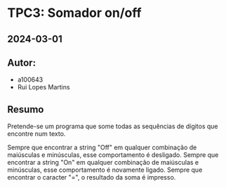 # TPC3: Somador on/off

## 2024-03-01

## Autor:

- a100643
- Rui Lopes Martins

## Resumo

Pretende-se um programa que some todas as sequências de dígitos que encontre num texto.

Sempre que encontrar a string "Off" em qualquer combinação de maiúsculas e minúsculas, esse comportamento é desligado.
Sempre que encontrar a string "On" em qualquer combinação de maiúsculas e minúsculas, esse comportamento é novamente ligado.
Sempre que encontrar o caracter "=", o resultado da soma é impresso.
